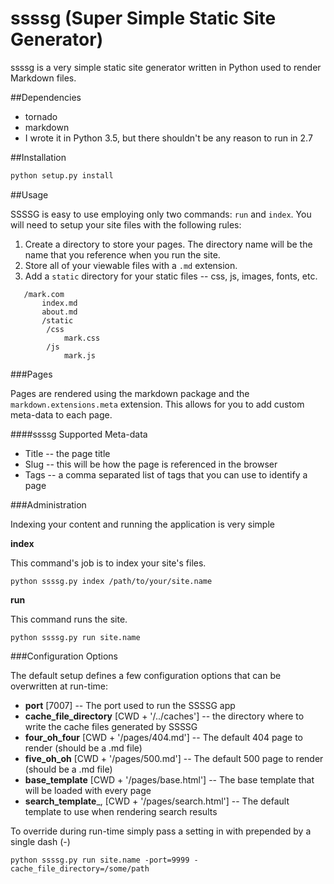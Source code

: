 # ssssg (Super Simple Static Site Generator)

ssssg is a very simple static site generator written in Python used to render Markdown files.

##Dependencies

* tornado
* markdown
* I wrote it in Python 3.5, but there shouldn't be any reason to run in 2.7

##Installation

```python
python setup.py install
```

##Usage

SSSSG is easy to use employing only two commands: `run` and `index`. You will need to setup your site files with the following rules:

1. Create a directory to store your pages. The directory name will be the name that you reference when you run the site.
2. Store all of your viewable files with a `.md` extension.
3. Add a `static` directory for your static files -- css, js, images, fonts, etc.

```
   /mark.com
       index.md
       about.md
       /static
       	/css
       		mark.css
       	/js
       		mark.js
```

###Pages

Pages are rendered using the markdown package and the `markdown.extensions.meta` extension. This allows for you to add custom meta-data to each page.

####ssssg Supported Meta-data

* Title -- the page title
* Slug -- this will be how the page is referenced in the browser
* Tags -- a comma separated list of tags that you can use to identify a page

###Administration

Indexing your content and running the application is very simple

__index__

This command's job is to index your site's files.

```
python ssssg.py index /path/to/your/site.name
```

__run__

This command runs the site.

```
python ssssg.py run site.name
```

###Configuration Options

The default setup defines a few configuration options that can be overwritten at run-time:

* __port__ [7007] -- The port used to run the SSSSG app
* __cache\_file_directory__ [CWD + '/../caches'] -- the directory where to write the cache files generated by SSSSG
* __four\_oh_four__ [CWD + '/pages/404.md'] -- The default 404 page to render (should be a .md file)
* __five\_oh_oh__ [CWD + '/pages/500.md'] -- The default 500 page to render (should be a .md file)
* __base\_template__ [CWD + '/pages/base.html'] -- The base template that will be loaded with every page
* __search\_template___, [CWD + '/pages/search.html'] -- The default template to use when rendering search results

To override during run-time simply pass a setting in with prepended by a single dash (-)

```
python ssssg.py run site.name -port=9999 -cache_file_directory=/some/path
```
